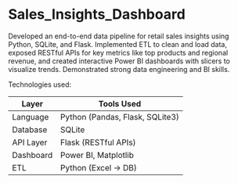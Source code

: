 # Sales_Insights_Dashboard
Developed an end-to-end data pipeline for retail sales insights using Python, SQLite, and Flask. Implemented ETL to clean and load data, exposed RESTful APIs for key metrics like top products and regional revenue, and created interactive Power BI dashboards with slicers to visualize trends. Demonstrated strong data engineering and BI skills.

Technologies used:

 Layer        | Tools Used                                  |
|-------------|---------------------------------------------|
| Language    | Python (Pandas, Flask, SQLite3)             |
| Database    | SQLite                                      |
| API Layer   | Flask (RESTful APIs)                        |
| Dashboard   | Power BI, Matplotlib                        |
| ETL         | Python (Excel → DB)                         |
